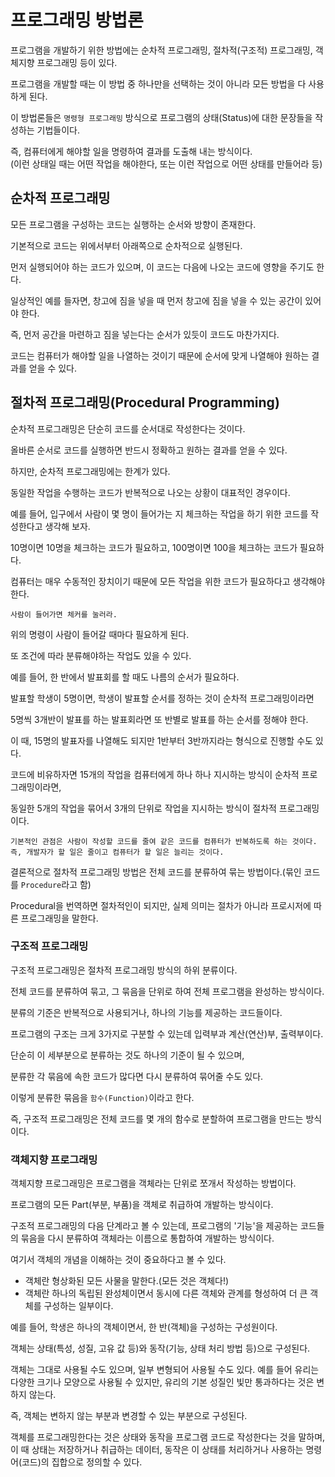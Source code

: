 # 프로그래밍 방법론
프로그램을 개발하기 위한 방법에는 순차적 프로그래밍, 절차적(구조적) 프로그래밍, 객체지향 프로그래밍 등이 있다.

프로그램을 개발할 때는 이 방법 중 하나만을 선택하는 것이 아니라 모든 방법을 다 사용하게 된다.

이 방법론들은 ```명령형 프로그래밍``` 방식으로 프로그램의 상태(Status)에 대한 문장들을 작성하는 기법들이다.

즉, 컴퓨터에게 해야할 일을 명령하여 결과를 도출해 내는 방식이다.<br>(이런 상태일 때는 어떤 작업을 해야한다, 또는 이런 작업으로 어떤 상태를 만들어라 등)

## 순차적 프로그래밍
모든 프로그램을 구성하는 코드는 실행하는 순서와 방향이 존재한다.

기본적으로 코드는 위에서부터 아래쪽으로 순차적으로 실행된다.

먼저 실행되어야 하는 코드가 있으며, 이 코드는 다음에 나오는 코드에 영향을 주기도 한다.

일상적인 예를 들자면, 창고에 짐을 넣을 때 먼저 창고에 짐을 넣을 수 있는 공간이 있어야 한다.

즉, 먼저 공간을 마련하고 짐을 넣는다는 순서가 있듯이 코드도 마찬가지다.

코드는 컴퓨터가 해야할 일을 나열하는 것이기 때문에 순서에 맞게 나열해야 원하는 결과를 얻을 수 있다.

## 절차적 프로그래밍(Procedural Programming)
순차적 프로그래밍은 단순히 코드를 순서대로 작성한다는 것이다.

올바른 순서로 코드를 실행하면 반드시 정확하고 원하는 결과를 얻을 수 있다.

하지만, 순차적 프로그래밍에는 한계가 있다.

동일한 작업을 수행하는 코드가 반복적으로 나오는 상황이 대표적인 경우이다.

예를 들어, 입구에서 사람이 몇 명이 들어가는 지 체크하는 작업을 하기 위한 코드를 작성한다고 생각해 보자.

10명이면 10명을 체크하는 코드가 필요하고, 100명이면 100을 체크하는 코드가 필요하다.

컴퓨터는 매우 수동적인 장치이기 때문에 모든 작업을 위한 코드가 필요하다고 생각해야 한다.

```
사람이 들어가면 체커를 눌러라.
```

위의 명령이 사람이 들어갈 때마다 필요하게 된다. 

또 조건에 따라 분류해야하는 작업도 있을 수 있다.

예를 들어, 한 반에서 발표회를 할 때도 나름의 순서가 필요하다. 

발표할 학생이 5명이면, 학생이 발표할 순서를 정하는 것이 순차적 프로그래밍이라면

5명씩 3개반이 발표를 하는 발표회라면 또 반별로 발표를 하는 순서를 정해야 한다.

이 때, 15명의 발표자를 나열해도 되지만 1반부터 3반까지라는 형식으로 진행할 수도 있다.

코드에 비유하자면 15개의 작업을 컴퓨터에게 하나 하나 지시하는 방식이 순차적 프로그래밍이라면,

동일한 5개의 작업을 묶어서 3개의 단위로 작업을 지시하는 방식이 절차적 프로그래밍이다.

```
기본적인 관점은 사람이 작성할 코드를 줄여 같은 코드를 컴퓨터가 반복하도록 하는 것이다.
즉, 개발자가 할 일은 줄이고 컴퓨터가 할 일은 늘리는 것이다.
```

결론적으로 절차적 프로그래밍 방법은 전체 코드를 분류하여 묶는 방법이다.(묶인 코드를 ```Procedure```라고 함)

Procedural을 번역하면 절차적인이 되지만, 실제 의미는 절차가 아니라 프로시저에 따른 프로그래밍을 말한다.

### 구조적 프로그래밍
구조적 프로그래밍은 절차적 프로그래밍 방식의 하위 분류이다.

전체 코드를 분류하여 묶고, 그 묶음을 단위로 하여 전체 프로그램을 완성하는 방식이다.

분류의 기준은 반복적으로 사용되거나, 하나의 기능를 제공하는 코드들이다.

프로그램의 구조는 크게 3가지로 구분할 수 있는데 입력부과 계산(연산)부, 출력부이다.

단순히 이 세부분으로 분류하는 것도 하나의 기준이 될 수 있으며, 

분류한 각 묶음에 속한 코드가 많다면 다시 분류하여 묶어줄 수도 있다.

이렇게 분류한 묶음을 ```함수(Function)```이라고 한다.

즉, 구조적 프로그래밍은 전체 코드를 몇 개의 함수로 분할하여 프로그램을 만드는 방식이다.

### 객체지향 프로그래밍
객체지향 프로그래밍은 프로그램을 객체라는 단위로 쪼개서 작성하는 방법이다.

프로그램의 모든 Part(부분, 부품)을 객체로 취급하여 개발하는 방식이다.

구조적 프로그래밍의 다음 단계라고 볼 수 있는데, 프로그램의 '기능'을 제공하는 코드들의 묶음을 다시 분류하여 객체라는 이름으로 통합하여 개발하는 방식이다.

여기서 객체의 개념을 이해하는 것이 중요하다고 볼 수 있다.
- 객체란 형상화된 모든 사물을 말한다.(모든 것은 객체다!)
- 객체란 하나의 독립된 완성체이면서 동시에 다른 객체와 관계를 형성하여 더 큰 객체를 구성하는 일부이다.

예를 들어, 학생은 하나의 객체이면서, 한 반(객체)을 구성하는 구성원이다.

객체는 상태(특성, 성질, 고유 값 등)와 동작(기능, 상태 처리 방법 등)으로 구성된다. 

객체는 그대로 사용될 수도 있으며, 일부 변형되어 사용될 수도 있다. 예를 들어 유리는 다양한 크기나 모양으로 사용될 수 있지만, 유리의 기본 성질인 빛만 통과하다는 것은 변하지 않는다.

즉, 객체는 변하지 않는 부분과 변경할 수 있는 부분으로 구성된다.

객체를 프로그래밍한다는 것은 상태와 동작을 프로그램 코드로 작성한다는 것을 말하며, 이 때 상태는 저장하거나 취급하는 데이터, 동작은 이 상태를 처리하거나 사용하는 명령어(코드)의 집합으로 정의할 수 있다.
